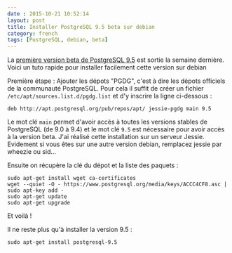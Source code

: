 ```yaml
---
date : 2015-10-21 10:52:14
layout: post
title: Installer PostgreSQL 9.5 beta sur debian
category: french
tags: [PostgreSQL, debian, beta]
---
```


La [première version beta de PostgreSQL 9.5](http://blog.dalibo.com/2015/10/08/Sortie_de_PostgreSQL_9.5_beta.html) est sortie la semaine dernière. Voici un tuto rapide pour installer facilement cette version sur debian


<!--MORE-->

Première étape : Ajouter les dépots "PGDG", c'est à dire les dépots officiels de la communauté PostgreSQL. Pour cela il suffit de créer un fichier ``/etc/apt/sources.list.d/pgdg.list`` et d'y inscrire la ligne ci-dessous :

```
deb http://apt.postgresql.org/pub/repos/apt/ jessie-pgdg main 9.5
```

Le mot clé ``main`` permet d'avoir accès à toutes les versions stables de PostgreSQL (de 9.0 à 9.4) et le mot clé  ``9.5`` est nécessaire pour avoir accès à la version beta. J'ai réalisé cette installation sur un serveur Jessie. Evidement si vous êtes sur une autre version debian, remplacez jessie par wheezie ou sid...

Ensuite on récupère la clé du dépot et la liste des paquets :

```shell
sudo apt-get install wget ca-certificates
wget --quiet -O - https://www.postgresql.org/media/keys/ACCC4CF8.asc | sudo apt-key add -
sudo apt-get update
sudo apt-get upgrade
```

Et voilà !

Il ne reste plus qu'à installer la version 9.5 :

```shell
sudo apt-get install postgresql-9.5
```

